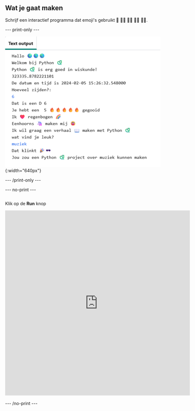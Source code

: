 ## Wat je gaat maken

Schrijf een interactief programma dat emoji's gebruikt 🙌 🙌🏼 🙌🏽 🙌🏾 🙌🏿.


--- print-only ---

![Voltooid project met voorbeeldcode in de code-editor](images/showcase_static.png){:width="640px"}

--- /print-only ---


--- no-print ---

<div style="display: flex; flex-wrap: wrap">
<div style="flex-basis: 175px; flex-grow: 1">  

Klik op de **Run** knop

<iframe src="https://editor.raspberrypi.org/nl-NL/embed/viewer/hello-world-solution" width="600" height="600" frameborder="0" marginwidth="0" marginheight="0" allowfullscreen>
</iframe>
</div>
</div>

--- /no-print ---

